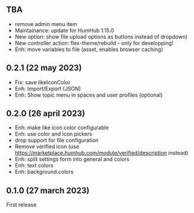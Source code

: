 ## TBA
- remove admin menu item
- Maintainance: update for HumHub 1.15.0
- New option: show file upload options as buttons instead of dropdown)
- New controller action: flex-theme/rebuild - only for developping!
- Enh: move variables to file (asset, enables browser caching)

## 0.2.1 (22 may 2023)
- Fix: save likeIconColor
- Enh: Import/Export (JSON)
- Enh: Show topic menu in spaces and user profiles (optional)

## 0.2.0 (26 april 2023)
- Enh: make like icon color configurable
- Enh: use color and icon pickers
- drop support for file configuration
- Remove verified icon (use https://marketplace.humhub.com/module/verified/description instead)
- Enh: split settings form into general and colors
- Enh: text colors
- Enh: background colors

## 0.1.0 (27 march 2023)
First release
